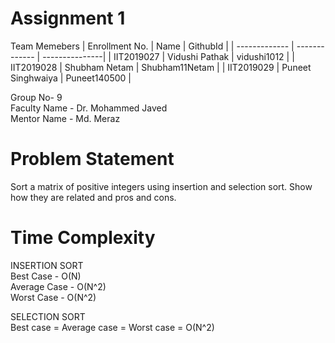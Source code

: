 # Assignment 1
Team Memebers
| Enrollment No.  | Name | GithubId |
| ------------- | ------------- | ---------------|
|  IIT2019027 | Vidushi Pathak  | vidushi1012    |
|  IIT2019028 | Shubham Netam  | Shubham11Netam  |
|  IIT2019029 | Puneet Singhwaiya | Puneet140500 |

Group No- 9 <br/>
Faculty Name  - Dr. Mohammed Javed <br/>
Mentor Name - Md. Meraz

# Problem Statement
Sort a matrix of positive integers using insertion and selection sort. Show how they are related and pros and cons.

# Time Complexity
INSERTION SORT <br/>
Best Case - O(N) <br/>
Average Case - O(N^2) <br/>
Worst Case - O(N^2) <br/>

SELECTION SORT <br/>
Best case = Average case  = Worst case = O(N^2)
